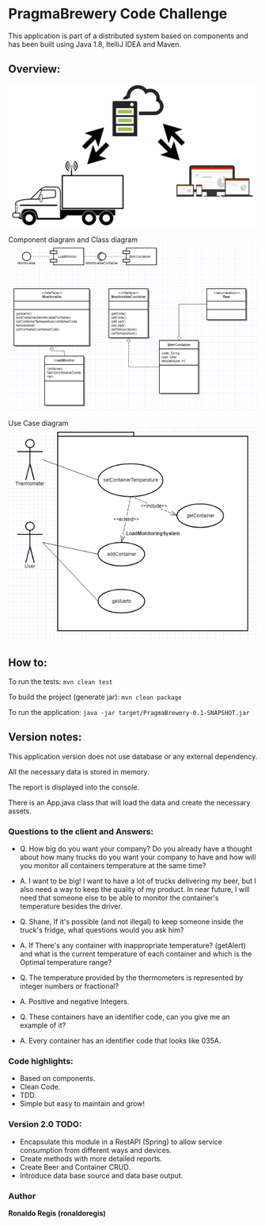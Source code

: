 # PragmaBrewery Code Challenge

This application is part of a distributed system based on components and has been built using Java 1.8, ItelliJ IDEA and Maven.

## Overview:

![Distributed system](systemOverview.png)

Component diagram and Class diagram
![Class and components diagram](diagram.png)

Use Case diagram
![use case diagram](useCase.png)

## How to:

To run the tests: `mvn clean test`

To build the project (generate jar): `mvn clean package`

To run the application: `java -jar target/PragmaBrewery-0.1-SNAPSHOT.jar`

## Version notes:

This application version does not use database or any external dependency.

All the necessary data is stored in memory.

The report is displayed into the console.

There is an App.java class that will load the data and create the necessary assets.

### Questions to the client and Answers:

- Q. How big do you want your company? Do you already have a thought about how many trucks do you want your company to have and how will you monitor all containers temperature at the same time?
- A. I want to be big! I want to have a lot of trucks delivering my beer, but I also need a way to keep the quality of my product. In near future, I will need that someone else to be able to monitor the container's temperature besides the driver.

- Q. Shane, If it's possible (and not illegal) to keep someone inside the truck's fridge, what questions would you ask him? 
- A. If There's any container with inappropriate temperature? (getAlert) and what is the current temperature of each container and which is the Optimal temperature range?

- Q. The temperature provided by the thermometers is represented by integer numbers or fractional?
- A. Positive and negative Integers.

- Q. These containers have an identifier code, can you give me an example of it?
- A. Every container has an identifier code that looks like 035A.

### Code highlights:
- Based on components.
- Clean Code.
- TDD.
- Simple but easy to maintain and grow!

### Version 2.0 TODO:
- Encapsulate this module in a RestAPI (Spring) to allow service consumption from different ways and devices.
- Create methods with more detailed reports.
- Create Beer and Container CRUD.
- Introduce data base source and data base output.

### Author

**Ronaldo Regis (ronaldoregis)**


